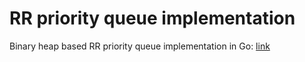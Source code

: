 # RR priority queue implementation

Binary heap based RR priority queue implementation in Go: [link](https://en.wikipedia.org/wiki/Binary_heap)
